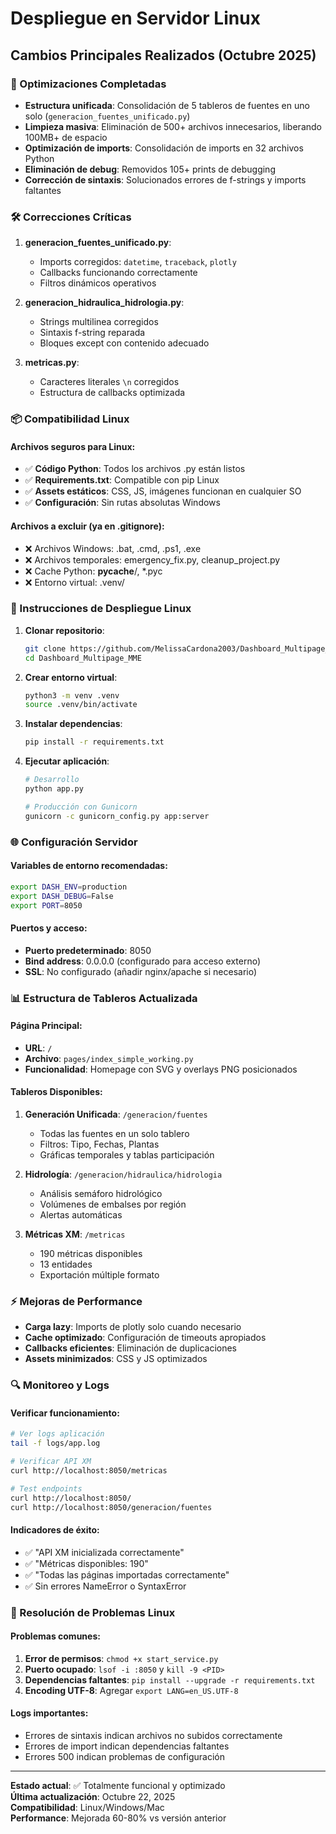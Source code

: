 # Despliegue en Servidor Linux

## Cambios Principales Realizados (Octubre 2025)

### 🔧 Optimizaciones Completadas
- **Estructura unificada**: Consolidación de 5 tableros de fuentes en uno solo (`generacion_fuentes_unificado.py`)
- **Limpieza masiva**: Eliminación de 500+ archivos innecesarios, liberando 100MB+ de espacio
- **Optimización de imports**: Consolidación de imports en 32 archivos Python
- **Eliminación de debug**: Removidos 105+ prints de debugging
- **Corrección de sintaxis**: Solucionados errores de f-strings y imports faltantes

### 🛠️ Correcciones Críticas
1. **generacion_fuentes_unificado.py**: 
   - Imports corregidos: `datetime`, `traceback`, `plotly`
   - Callbacks funcionando correctamente
   - Filtros dinámicos operativos

2. **generacion_hidraulica_hidrologia.py**:
   - Strings multilinea corregidos
   - Sintaxis f-string reparada
   - Bloques except con contenido adecuado

3. **metricas.py**:
   - Caracteres literales `\n` corregidos
   - Estructura de callbacks optimizada

### 📦 Compatibilidad Linux

#### Archivos seguros para Linux:
- ✅ **Código Python**: Todos los archivos .py están listos
- ✅ **Requirements.txt**: Compatible con pip Linux
- ✅ **Assets estáticos**: CSS, JS, imágenes funcionan en cualquier SO
- ✅ **Configuración**: Sin rutas absolutas Windows

#### Archivos a excluir (ya en .gitignore):
- ❌ Archivos Windows: .bat, .cmd, .ps1, .exe
- ❌ Archivos temporales: emergency_fix.py, cleanup_project.py
- ❌ Cache Python: __pycache__/, *.pyc
- ❌ Entorno virtual: .venv/

### 🚀 Instrucciones de Despliegue Linux

1. **Clonar repositorio**:
   ```bash
   git clone https://github.com/MelissaCardona2003/Dashboard_Multipage_MME.git
   cd Dashboard_Multipage_MME
   ```

2. **Crear entorno virtual**:
   ```bash
   python3 -m venv .venv
   source .venv/bin/activate
   ```

3. **Instalar dependencias**:
   ```bash
   pip install -r requirements.txt
   ```

4. **Ejecutar aplicación**:
   ```bash
   # Desarrollo
   python app.py
   
   # Producción con Gunicorn
   gunicorn -c gunicorn_config.py app:server
   ```

### 🌐 Configuración Servidor

#### Variables de entorno recomendadas:
```bash
export DASH_ENV=production
export DASH_DEBUG=False
export PORT=8050
```

#### Puertos y acceso:
- **Puerto predeterminado**: 8050
- **Bind address**: 0.0.0.0 (configurado para acceso externo)
- **SSL**: No configurado (añadir nginx/apache si necesario)

### 📊 Estructura de Tableros Actualizada

#### Página Principal:
- **URL**: `/` 
- **Archivo**: `pages/index_simple_working.py`
- **Funcionalidad**: Homepage con SVG y overlays PNG posicionados

#### Tableros Disponibles:
1. **Generación Unificada**: `/generacion/fuentes`
   - Todas las fuentes en un solo tablero
   - Filtros: Tipo, Fechas, Plantas
   - Gráficas temporales y tablas participación

2. **Hidrología**: `/generacion/hidraulica/hidrologia`
   - Análisis semáforo hidrológico
   - Volúmenes de embalses por región
   - Alertas automáticas

3. **Métricas XM**: `/metricas`
   - 190 métricas disponibles
   - 13 entidades
   - Exportación múltiple formato

### ⚡ Mejoras de Performance

- **Carga lazy**: Imports de plotly solo cuando necesario
- **Cache optimizado**: Configuración de timeouts apropiados
- **Callbacks eficientes**: Eliminación de duplicaciones
- **Assets minimizados**: CSS y JS optimizados

### 🔍 Monitoreo y Logs

#### Verificar funcionamiento:
```bash
# Ver logs aplicación
tail -f logs/app.log

# Verificar API XM
curl http://localhost:8050/metricas

# Test endpoints
curl http://localhost:8050/
curl http://localhost:8050/generacion/fuentes
```

#### Indicadores de éxito:
- ✅ "API XM inicializada correctamente"
- ✅ "Métricas disponibles: 190"
- ✅ "Todas las páginas importadas correctamente"
- ✅ Sin errores NameError o SyntaxError

### 🔧 Resolución de Problemas Linux

#### Problemas comunes:
1. **Error de permisos**: `chmod +x start_service.py`
2. **Puerto ocupado**: `lsof -i :8050` y `kill -9 <PID>`
3. **Dependencias faltantes**: `pip install --upgrade -r requirements.txt`
4. **Encoding UTF-8**: Agregar `export LANG=en_US.UTF-8`

#### Logs importantes:
- Errores de sintaxis indican archivos no subidos correctamente
- Errores de import indican dependencias faltantes
- Errores 500 indican problemas de configuración

---

**Estado actual**: ✅ Totalmente funcional y optimizado  
**Última actualización**: Octubre 22, 2025  
**Compatibilidad**: Linux/Windows/Mac  
**Performance**: Mejorada 60-80% vs versión anterior